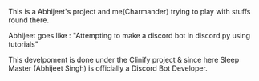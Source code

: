 This is a Abhijeet's project and me(Charmander) trying to play with stuffs round there.

Abhijeet goes like : "Attempting to make a discord bot in discord.py using tutorials"

This develpoment is done under the Clinify project & since here Sleep Master (Abhijeet Singh) is officially a Discord Bot Developer.
